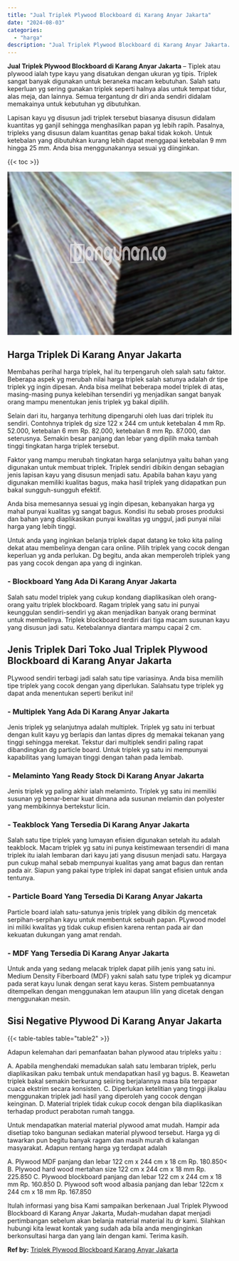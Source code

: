 ```yaml
---
title: "Jual Triplek Plywood Blockboard di Karang Anyar Jakarta"
date: "2024-08-03"
categories: 
  - "harga"
description: "Jual Triplek Plywood Blockboard di Karang Anyar Jakarta. Itulah informasi yang bisa Kami sampaikan berkenaan Jual Triplek Plywood Blockboard di Karang Anyar..."
---
```


**Jual Triplek Plywood Blockboard di Karang Anyar Jakarta** – Tiplek atau plywood ialah type kayu yang disatukan dengan ukuran yg tipis. Triplek sangat banyak digunakan untuk beraneka macam kebutuhan. Salah satu keperluan yg sering gunakan triplek seperti halnya alas untuk tempat tidur, alas meja, dan lainnya. Semua tergantung dr diri anda sendiri didalam memakainya untuk kebutuhan yg dibutuhkan.

Lapisan kayu yg disusun jadi triplek tersebut biasanya disusun didalam kuantitas yg ganjil sehingga menghasilkan papan yg lebih rapih. Pasalnya, tripleks yang disusun dalam kuantitas genap bakal tidak kokoh. Untuk ketebalan yang dibutuhkan kurang lebih dapat menggapai ketebalan 9 mm hingga 25 mm. Anda bisa menggunakannya sesuai yg diinginkan.

{{< toc >}}

![Jual Triplek Plywood Blockboard di Karang Anyar Jakarta](/images/jual-triplek-murah-40.png)

## Harga Triplek Di Karang Anyar Jakarta

Membahas perihal harga triplek, hal itu terpengaruh oleh salah satu faktor. Beberapa aspek yg merubah nilai harga triplek salah satunya adalah dr tipe triplek yg ingin dipesan. Anda bisa melihat beberapa model triplek di atas, masing-masing punya kelebihan tersendiri yg menjadikan sangat banyak orang mampu menentukan jenis triplek yg bakal dipilih.

Selain dari itu, harganya terhitung dipengaruhi oleh luas dari triplek itu sendiri. Contohnya triplek dg size 122 x 244 cm untuk ketebalan 4 mm Rp. 52.000, ketebalan 6 mm Rp. 82.000, ketebalan 8 mm Rp. 87.000, dan seterusnya. Semakin besar panjang dan lebar yang dipilih maka tambah tinggi tingkatan harga triplek tersebut.

Faktor yang mampu merubah tingkatan harga selanjutnya yaitu bahan yang digunakan untuk membuat triplek. Triplek sendiri dibikin dengan sebagian jenis lapisan kayu yang disusun menjadi satu. Apabila bahan kayu yang digunakan memiliki kualitas bagus, maka hasil triplek yang didapatkan pun bakal sungguh-sungguh efektif.

Anda bisa memesannya sesuai yg ingin dipesan, kebanyakan harga yg mahal punyai kualitas yg sangat bagus. Kondisi itu sebab proses produksi dan bahan yang diaplikasikan punyai kwalitas yg unggul, jadi punyai nilai harga yang lebih tinggi.

Untuk anda yang inginkan belanja triplek dapat datang ke toko kita paling dekat atau membelinya dengan cara online. Pilih triplek yang cocok dengan keperluan yg anda perlukan. Dg begitu, anda akan memperoleh triplek yang pas yang cocok dengan apa yang di inginkan.

### \- Blockboard Yang Ada Di Karang Anyar Jakarta

Salah satu model triplek yang cukup kondang diaplikasikan oleh orang-orang yaitu triplek blockboard. Ragam triplek yang satu ini punyai keunggulan sendiri-sendiri yg akan menjadikan banyak orang berminat untuk membelinya. Triplek blockboard terdiri dari tiga macam susunan kayu yang disusun jadi satu. Ketebalannya diantara mampu capai 2 cm.

## Jenis Triplek Dari Toko Jual Triplek Plywood Blockboard di Karang Anyar Jakarta

PLywood sendiri terbagi jadi salah satu tipe variasinya. Anda bisa memilih tipe triplek yang cocok dengan yang diperlukan. Salahsatu type triplek yg dapat anda menentukan seperti berikut ini!

### \- Multiplek Yang Ada Di Karang Anyar Jakarta

Jenis triplek yg selanjutnya adalah multiplek. Triplek yg satu ini terbuat dengan kulit kayu yg berlapis dan lantas dipres dg memakai tekanan yang tinggi sehingga merekat. Tekstur dari multiplek sendiri paling rapat dibandingkan dg particle board. Untuk triplek yg satu ini mempunyai kapabilitas yang lumayan tinggi dengan tahan pada lembab.

### \- Melaminto Yang Ready Stock Di Karang Anyar Jakarta

Jenis triplek yg paling akhir ialah melaminto. Triplek yg satu ini memiliki susunan yg benar-benar kuat dimana ada susunan melamin dan polyester yang membikinnya bertekstur licin.

### \- Teakblock Yang Tersedia Di Karang Anyar Jakarta

Salah satu tipe triplek yang lumayan efisien digunakan setelah itu adalah teakblock. Macam triplek yg satu ini punya keistimewaan tersendiri di mana triplek itu ialah lembaran dari kayu jati yang disusun menjadi satu. Hargaya pun cukup mahal sebab mempunyai kualitas yang amat bagus dan rentan pada air. Siapun yang pakai type triplek ini dapat sangat efisien untuk anda tentunya.

### \- Particle Board Yang Tersedia Di Karang Anyar Jakarta

Particle board ialah satu-satunya jenis triplek yang dibikin dg mencetak serpihan-serpihan kayu untuk membentuk sebuah papan. PLywood model ini miliki kwalitas yg tidak cukup efisien karena rentan pada air dan kekuatan dukungan yang amat rendah.

### \- MDF Yang Tersedia Di Karang Anyar Jakarta

Untuk anda yang sedang melacak triplek dapat pilih jenis yang satu ini. Medium Density Fiberboard (MDF) yakni salah satu type triplek yg dicampur pada serat kayu lunak dengan serat kayu keras. Sistem pembuatannya ditempelkan dengan menggunakan lem ataupun lilin yang dicetak dengan menggunakan mesin.

## Sisi Negative Plywood Di Karang Anyar Jakarta

{{< table-tables table="table2" >}}

Adapun kelemahan dari pemanfaatan bahan plywood atau tripleks yaitu :

A. Apabila menghendaki memadukan salah satu lembaran triplek, perlu diaplikasikan paku tembak untuk mendapatkan hasil yg bagus. B. Keawetan triplek bakal semakin berkurang seiiring berjalannya masa bila terpapar cuaca ekstrim secara konsisten. C. Diperlukan ketelitian yang tinggi jikalau menggunakan triplek jadi hasil yang diperoleh yang cocok dengan keinginan. D. Material triplek tidak cukup cocok dengan bila diaplikasikan terhadap product perabotan rumah tangga.

Untuk mendapatkan material material plywood amat mudah. Hampir ada disetiap toko bangunan sediakan material plywood tersebut. Harga yg di tawarkan pun begitu banyak ragam dan masih murah di kalangan masyarakat. Adapun rentang harga yg terdapat adalah

A. Plywood MDF panjang dan lebar 122 cm x 244 cm x 18 cm Rp. 180.850< B. Plywood hard wood mertahan size 122 cm x 244 cm x 18 mm Rp. 225.850 C. Plywood blockboard panjang dan lebar 122 cm x 244 cm x 18 mm Rp. 160.850 D. Plywood soft wood albasia panjang dan lebar 122cm x 244 cm x 18 mm Rp. 167.850

Itulah informasi yang bisa Kami sampaikan berkenaan Jual Triplek Plywood Blockboard di Karang Anyar Jakarta, Mudah-mudahan dapat menjadi pertimbangan sebelum akan belanja material material itu dr kami. Silahkan hubungi kita lewat kontak yang sudah ada bila anda menginginkan berkonsultasi harga dan yang lain dengan kami. Terima kasih.

**Ref by:** [Triplek Plywood Blockboard Karang Anyar Jakarta](https://id.wikipedia.org/wiki/Triplek)
